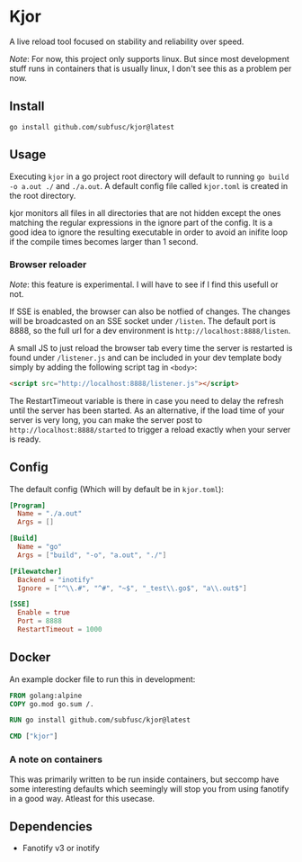 # Kjor

A live reload tool focused on stability and reliability over speed.

*Note*: For now, this project only supports linux. But since most
development stuff runs in containers that is usually linux, I don't
see this as a problem per now.

## Install

`go install github.com/subfusc/kjor@latest`

## Usage

Executing `kjor` in a go project root directory will default to
running `go build -o a.out ./` and `./a.out`. A default config file
called `kjor.toml` is created in the root directory.

kjor monitors all files in all directories that are not hidden except
the ones matching the regular expressions in the ignore part of the
config. It is a good idea to ignore the resulting executable in order
to avoid an inifite loop if the compile times becomes larger than 1
second.

### Browser reloader

*Note*: this feature is experimental. I will have to see if I find this
usefull or not.

If SSE is enabled, the browser can also be notfied of changes. The
changes will be broadcasted on an SSE socket under `/listen`. The
default port is 8888, so the full url for a dev environment is
`http://localhost:8888/listen`.

A small JS to just reload the browser tab every time the server is
restarted is found under `/listener.js` and can be included in your
dev template body simply by adding the following script tag in `<body>`:

```HTML
<script src="http://localhost:8888/listener.js"></script>
```

The RestartTimeout variable is there in case you need to delay the
refresh until the server has been started. As an alternative, if the
load time of your server is very long, you can make the server post to
`http://localhost:8888/started` to trigger a reload exactly when your
server is ready.

## Config

The default config (Which will by default be in `kjor.toml`):

```TOML
[Program]
  Name = "./a.out"
  Args = []

[Build]
  Name = "go"
  Args = ["build", "-o", "a.out", "./"]

[Filewatcher]
  Backend = "inotify"
  Ignore = ["^\\.#", "^#", "~$", "_test\\.go$", "a\\.out$"]

[SSE]
  Enable = true
  Port = 8888
  RestartTimeout = 1000
```

## Docker

An example docker file to run this in development:

```Dockerfile
FROM golang:alpine
COPY go.mod go.sum /.

RUN go install github.com/subfusc/kjor@latest

CMD ["kjor"]
```

### A note on containers

This was primarily written to be run inside containers, but seccomp
have some interesting defaults which seemingly will stop you from
using fanotify in a good way. Atleast for this usecase.

## Dependencies

- Fanotify v3 or inotify
